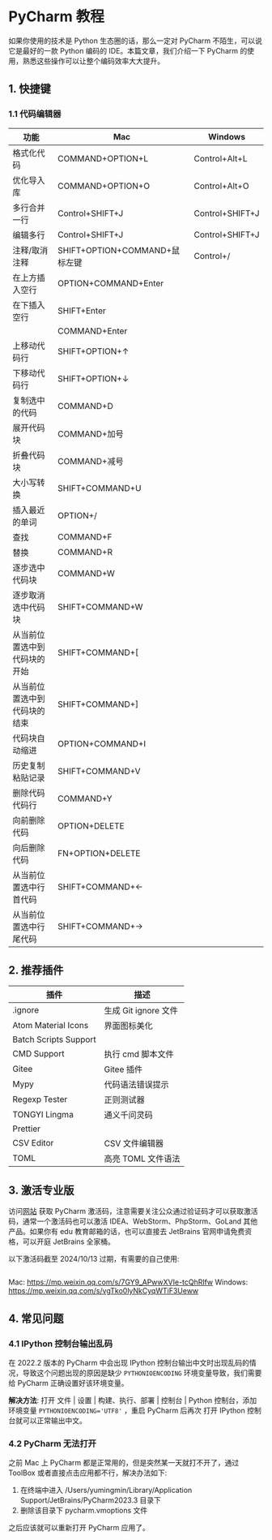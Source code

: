 # PyCharm 教程

<show-structure depth="2"/>

如果你使用的技术是 Python 生态圈的话，那么一定对 PyCharm 不陌生，可以说它是最好的一款 Python 编码的 IDE。本篇文章，我们介绍一下 PyCharm 的使用，熟悉这些操作可以让整个编码效率大大提升。

## 1. 快捷键

### 1.1 代码编辑器

| 功能             | Mac                                            | Windows                              |
|----------------|------------------------------------------------|--------------------------------------|
| 格式化代码          | <shortcut>COMMAND+OPTION+L</shortcut>          | <shortcut>Control+Alt+L</shortcut>   |
| 优化导入库          | <shortcut>COMMAND+OPTION+O</shortcut>          | <shortcut>Control+Alt+O</shortcut>   |
| 多行合并一行         | <shortcut>Control+SHIFT+J</shortcut>           | <shortcut>Control+SHIFT+J</shortcut> |
| 编辑多行           | <shortcut>Control+SHIFT+J</shortcut>           | <shortcut>Control+SHIFT+J</shortcut> |
| 注释/取消注释        | <shortcut>SHIFT+OPTION+COMMAND+鼠标左键</shortcut> | <shortcut>Control+/</shortcut>       |
| 在上方插入空行        | <shortcut>OPTION+COMMAND+Enter</shortcut>      |                                      |
| 在下插入空行         | <shortcut>SHIFT+Enter</shortcut>               |                                      |
|                | <shortcut>COMMAND+Enter</shortcut>             |                                      |
| 上移动代码行         | <shortcut>SHIFT+OPTION+↑</shortcut>            |                                      |
| 下移动代码行         | <shortcut>SHIFT+OPTION+↓</shortcut>            |                                      |
| 复制选中的代码        | <shortcut>COMMAND+D</shortcut>                 |                                      |
| 展开代码块          | <shortcut>COMMAND+加号</shortcut>                |                                      |
| 折叠代码块          | <shortcut>COMMAND+减号</shortcut>                |                                      |
| 大小写转换          | <shortcut>SHIFT+COMMAND+U</shortcut>           |                                      |
| 插入最近的单词        | <shortcut>OPTION+/</shortcut>                  |                                      |
| 查找             | <shortcut>COMMAND+F</shortcut>                 |                                      |
| 替换             | <shortcut>COMMAND+R</shortcut>                 |                                      |
| 逐步选中代码块        | <shortcut>COMMAND+W</shortcut>                 |                                      |
| 逐步取消选中代码块      | <shortcut>SHIFT+COMMAND+W</shortcut>           |                                      |
| 从当前位置选中到代码块的开始 | <shortcut>SHIFT+COMMAND+[</shortcut>           |                                      |
| 从当前位置选中到代码块的结束 | <shortcut>SHIFT+COMMAND+]</shortcut>           |                                      |
| 代码块自动缩进        | <shortcut>OPTION+COMMAND+I</shortcut>          |                                      |
| 历史复制粘贴记录       | <shortcut>SHIFT+COMMAND+V</shortcut>           |                                      |
| 删除代码代码行        | <shortcut>COMMAND+Y</shortcut>                 |                                      |
| 向前删除代码         | <shortcut>OPTION+DELETE</shortcut>             |                                      |
| 向后删除代码         | <shortcut>FN+OPTION+DELETE</shortcut>          |                                      |
| 从当前位置选中行首代码    | <shortcut>SHIFT+COMMAND+←</shortcut>           |                                      |
| 从当前位置选中行尾代码    | <shortcut>SHIFT+COMMAND+→</shortcut>           |                                      |


## 2. 推荐插件

| 插件                    | 描述               |
|-----------------------|------------------|
| .ignore               | 生成 Git ignore 文件 |
| Atom Material Icons   | 界面图标美化           |
| Batch Scripts Support |                  |
| CMD Support           | 执行 cmd 脚本文件      |
| Gitee                 | Gitee 插件         |
| Mypy                  | 代码语法错误提示         |
| Regexp Tester         | 正则测试器            |
| TONGYI Lingma         | 通义千问灵码           |
| Prettier              |                  |
| CSV Editor            | CSV 文件编辑器        |
| TOML                  | 高亮 TOML 文件语法     |


## 3. 激活专业版

访问[网站](https://www.ajihuo.com/pycharm/4197.html) 获取 PyCharm 激活码，注意需要关注公众通过验证码才可以获取激活码，通常一个激活码也可以激活 IDEA、WebStorm、PhpStorm、GoLand 其他产品。如果你有 edu 教育邮箱的话，也可以直接去 JetBrains 官网申请免费资格，可以开庭 JetBrains 全家桶。

以下激活码截至 2024/10/13 过期，有需要的自己使用:

```Bash
```


Mac: https://mp.weixin.qq.com/s/7GY9_APwwXVIe-tcQhRlfw
Windows: https://mp.weixin.qq.com/s/vgTko0lyNkCyqWTiF3Ueww

## 4. 常见问题

### 4.1 IPython 控制台输出乱码

在 2022.2 版本的 PyCharm 中会出现 IPython 控制台输出中文时出现乱码的情况，导致这个问题出现的原因是缺少 `PYTHONIOENCODING` 环境变量导致，我们需要给 PyCharm 正确设置好该环境变量。

**解决方法**: 打开 <ui-path>文件 | 设置 | 构建、执行、部署 | 控制台 | Python 控制台</ui-path>，添加环境变量 `PYTHONIOENCODING='UTF8'` ，重启 PyCharm 后再次 打开 IPython 控制台就可以正常输出中文。


### 4.2 PyCharm 无法打开

之前 Mac 上 PyCharm 都是正常用的，但是突然某一天就打不开了，通过 ToolBox 或者直接点击应用都不行，解决办法如下:

1. 在终端中进入 /Users/yumingmin/Library/Application Support/JetBrains/PyCharm2023.3 目录下
2. 删除该目录下 pycharm.vmoptions 文件

之后应该就可以重新打开 PyCharm 应用了。

